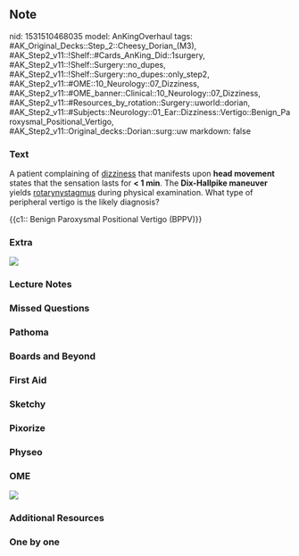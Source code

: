 ## Note
nid: 1531510468035
model: AnKingOverhaul
tags: #AK_Original_Decks::Step_2::Cheesy_Dorian_(M3), #AK_Step2_v11::!Shelf::#Cards_AnKing_Did::1surgery, #AK_Step2_v11::!Shelf::Surgery::no_dupes, #AK_Step2_v11::!Shelf::Surgery::no_dupes::only_step2, #AK_Step2_v11::#OME::10_Neurology::07_Dizziness, #AK_Step2_v11::#OME_banner::Clinical::10_Neurology::07_Dizziness, #AK_Step2_v11::#Resources_by_rotation::Surgery::uworld::dorian, #AK_Step2_v11::#Subjects::Neurology::01_Ear::Dizziness::Vertigo::Benign_Paroxysmal_Positional_Vertigo, #AK_Step2_v11::Original_decks::Dorian::surg::uw
markdown: false

### Text
A patient complaining of <u>dizziness</u> that manifests upon
<b>head movement</b> states that the sensation lasts for <b>< 1
min</b>. The <b>Dix-Hallpike maneuver</b> yields
<u>rotary</u><u>nystagmus</u> during physical examination. What
type of peripheral vertigo is the likely diagnosis?
<div>
  {{c1:: Benign Paroxysmal Positional Vertigo (BPPV)}}
</div>

### Extra
<img src="paste-36253818945539.jpg">

### Lecture Notes


### Missed Questions


### Pathoma


### Boards and Beyond


### First Aid


### Sketchy


### Pixorize


### Physeo


### OME
<div class="ome-widget">
  <a href=
  "https://onlinemeded.org/spa/neurology/dizziness/acquire?ref=anki">
  <img src="_OME_AnkiFlashcards_Lesson_5.png"></a>
</div>

### Additional Resources


### One by one

